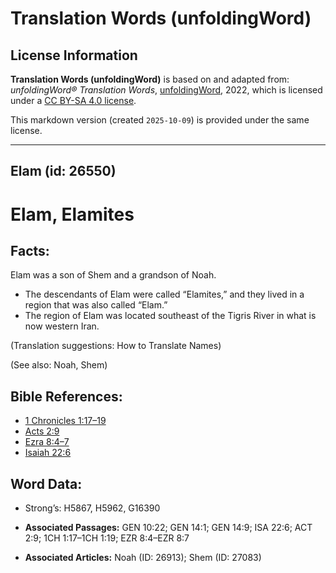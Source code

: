 # Translation Words (unfoldingWord)

## License Information

**Translation Words (unfoldingWord)** is based on and adapted from: _unfoldingWord® Translation Words_, [unfoldingWord](https://unfoldingword.org/utw), 2022, which is licensed under a [CC BY-SA 4.0 license](https://creativecommons.org/licenses/by-sa/4.0/legalcode.en).

This markdown version (created `2025-10-09`) is provided under the same license.



--------------------------------

## Elam (id: 26550)

Elam, Elamites
==============

Facts:
------

Elam was a son of Shem and a grandson of Noah.

* The descendants of Elam were called “Elamites,” and they lived in a region that was also called “Elam.”
* The region of Elam was located southeast of the Tigris River in what is now western Iran.

(Translation suggestions: How to Translate Names)

(See also: Noah, Shem)

Bible References:
-----------------

* [1 Chronicles 1:17–19](https://ref.ly/1Chr1:17-1Chr1:19)
* [Acts 2:9](https://ref.ly/Acts2:9)
* [Ezra 8:4–7](https://ref.ly/Ezra8:4-Ezra8:7)
* [Isaiah 22:6](https://ref.ly/Isa22:6)

Word Data:
----------

* Strong’s: H5867, H5962, G16390

* **Associated Passages:** GEN 10:22; GEN 14:1; GEN 14:9; ISA 22:6; ACT 2:9; 1CH 1:17–1CH 1:19; EZR 8:4–EZR 8:7
* **Associated Articles:** Noah (ID: 26913); Shem (ID: 27083)

